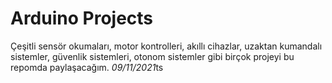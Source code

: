 #  Arduino Projects
Çeşitli sensör okumaları, motor kontrolleri,  akıllı cihazlar,  uzaktan kumandalı sistemler, güvenlik sistemleri, otonom sistemler gibi birçok projeyi bu repomda paylaşacağım.
*09/11/2021*ts
